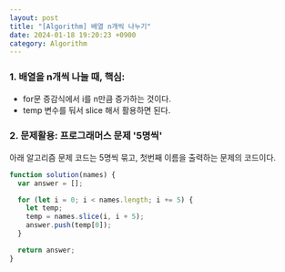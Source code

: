 ```yaml
---
layout: post
title: "[Algorithm] 배열 n개씩 나누기"
date: 2024-01-18 19:20:23 +0900
category: Algorithm
---
```


### 1. 배열을 n개씩 나눌 때, 핵심:

- for문 증감식에서 i를 n만큼 증가하는 것이다.
- temp 변수를 둬서 slice 해서 활용하면 된다.

### 2. 문제활용: 프로그래머스 문제 '5명씩'

아래 알고리즘 문제 코드는 5명씩 묶고, 첫번째 이름을 출력하는 문제의 코드이다.

```javascript
function solution(names) {
  var answer = [];

  for (let i = 0; i < names.length; i += 5) {
    let temp;
    temp = names.slice(i, i + 5);
    answer.push(temp[0]);
  }

  return answer;
}
```
